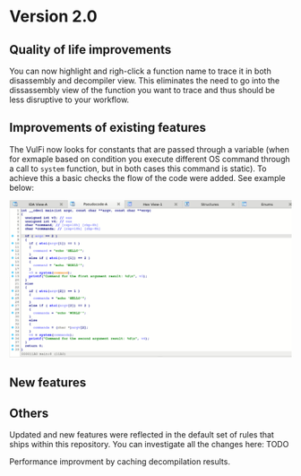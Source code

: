 # Version 2.0

## Quality of life improvements

You can now highlight and righ-click a function name to trace it in both disassembly and decompiler view. This eliminates the need to go into the dissassembly view of the function you want to trace and thus should be less disruptive to your workflow.

## Improvements of existing features

The VulFi now looks for constants that are passed through a variable (when for exmaple based on condition you execute different OS command through a call to `system` function, but in both cases this command is static). To achieve this a basic checks the flow of the code were added. See example below:

![basic](./img/better_const.gif)

## New features


## Others

Updated and new features were reflected in the default set of rules that ships within this repository. You can investigate all the changes here: TODO

Performance improvment by caching decompilation results.